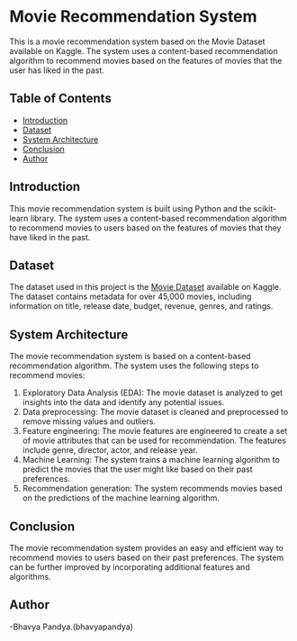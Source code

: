 # Movie Recommendation System

This is a movie recommendation system based on the Movie Dataset available on Kaggle. The system uses a content-based recommendation algorithm to recommend movies based on the features of movies that the user has liked in the past.

## Table of Contents

- [Introduction](#introduction)
- [Dataset](#dataset)
- [System Architecture](#system-architecture)
- [Conclusion](#conclusion)
- [Author](#author)

## Introduction

This movie recommendation system is built using Python and the scikit-learn library. The system uses a content-based recommendation algorithm to recommend movies to users based on the features of movies that they have liked in the past.

## Dataset

The dataset used in this project is the [Movie Dataset](https://www.kaggle.com/rounakbanik/the-movies-dataset) available on Kaggle. The dataset contains metadata for over 45,000 movies, including information on title, release date, budget, revenue, genres, and ratings.

## System Architecture

The movie recommendation system is based on a content-based recommendation algorithm. The system uses the following steps to recommend movies:

1. Exploratory Data Analysis (EDA): The movie dataset is analyzed to get insights into the data and identify any potential issues.
2. Data preprocessing: The movie dataset is cleaned and preprocessed to remove missing values and outliers.
3. Feature engineering: The movie features are engineered to create a set of movie attributes that can be used for recommendation. The features include genre, director, actor, and release year.
4. Machine Learning: The system trains a machine learning algorithm to predict the movies that the user might like based on their past preferences.
5. Recommendation generation: The system recommends movies based on the predictions of the machine learning algorithm.

## Conclusion

The movie recommendation system provides an easy and efficient way to recommend movies to users based on their past preferences. The system can be further improved by incorporating additional features and algorithms.

## Author

-Bhavya Pandya.(bhavyapandya)

